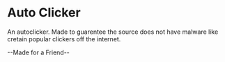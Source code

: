 # Auto Clicker
An autoclicker.  Made to guarentee the source does not have malware like cretain popular clickers off the internet.

--Made for a Friend--
